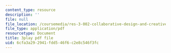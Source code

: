 ```yaml
---
content_type: resource
description: ''
file: null
file_location: /coursemedia/res-3-002-collaborative-design-and-creative-expression-with-arduino-microcontrollers-january-iap-2017/6cfa3a292941fdd546f6c2e8c546f3fc_uPoKChMBeQY.pdf
file_type: application/pdf
resourcetype: Document
title: 3play pdf file
uid: 6cfa3a29-2941-fdd5-46f6-c2e8c546f3fc
---
```

